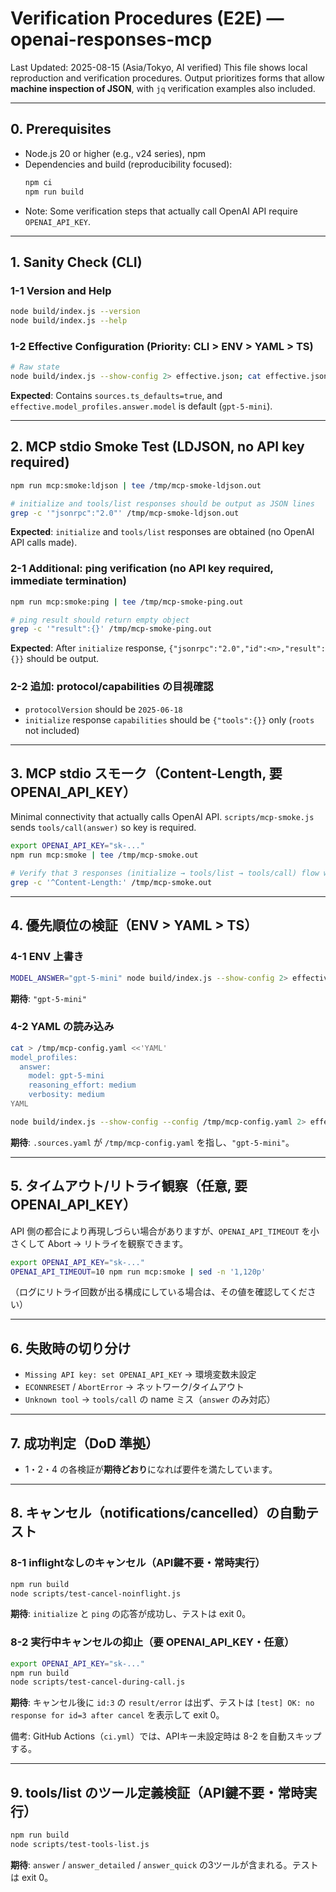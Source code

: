 
# Verification Procedures (E2E) — openai-responses-mcp

Last Updated: 2025-08-15 (Asia/Tokyo, AI verified)
This file shows local reproduction and verification procedures. Output prioritizes forms that allow **machine inspection of JSON**, with `jq` verification examples also included.

---

## 0. Prerequisites
- Node.js 20 or higher (e.g., v24 series), npm
- Dependencies and build (reproducibility focused):
  ```bash
  npm ci
  npm run build
  ```
- Note: Some verification steps that actually call OpenAI API require `OPENAI_API_KEY`.

---

## 1. Sanity Check (CLI)
### 1-1 Version and Help
```bash
node build/index.js --version
node build/index.js --help
```

### 1-2 Effective Configuration (Priority: CLI > ENV > YAML > TS)
```bash
# Raw state
node build/index.js --show-config 2> effective.json; cat effective.json | jq '.version, .sources, .effective.model_profiles.answer.model'
```
**Expected**: Contains `sources.ts_defaults=true`, and `effective.model_profiles.answer.model` is default (`gpt-5-mini`).

---

## 2. MCP stdio Smoke Test (LDJSON, no API key required)
```bash
npm run mcp:smoke:ldjson | tee /tmp/mcp-smoke-ldjson.out

# initialize and tools/list responses should be output as JSON lines
grep -c '"jsonrpc":"2.0"' /tmp/mcp-smoke-ldjson.out
```
**Expected**: `initialize` and `tools/list` responses are obtained (no OpenAI API calls made).

### 2-1 Additional: ping verification (no API key required, immediate termination)
```bash
npm run mcp:smoke:ping | tee /tmp/mcp-smoke-ping.out

# ping result should return empty object
grep -c '"result":{}' /tmp/mcp-smoke-ping.out
```
**Expected**: After `initialize` response, `{"jsonrpc":"2.0","id":<n>,"result":{}}` should be output.

### 2-2 追加: protocol/capabilities の目視確認
- `protocolVersion` should be `2025-06-18`
- `initialize` response `capabilities` should be `{"tools":{}}` only (`roots` not included)

---

## 3. MCP stdio スモーク（Content-Length, 要 OPENAI_API_KEY）
Minimal connectivity that actually calls OpenAI API. `scripts/mcp-smoke.js` sends `tools/call(answer)` so key is required.
```bash
export OPENAI_API_KEY="sk-..."
npm run mcp:smoke | tee /tmp/mcp-smoke.out

# Verify that 3 responses (initialize → tools/list → tools/call) flow with Content-Length
grep -c '^Content-Length:' /tmp/mcp-smoke.out
```

---

## 4. 優先順位の検証（ENV > YAML > TS）
### 4-1 ENV 上書き
```bash
MODEL_ANSWER="gpt-5-mini" node build/index.js --show-config 2> effective.json; cat effective.json | jq '.effective.model_profiles.answer.model'
```
**期待**: `"gpt-5-mini"`

### 4-2 YAML の読み込み
```bash
cat > /tmp/mcp-config.yaml <<'YAML'
model_profiles:
  answer:
    model: gpt-5-mini
    reasoning_effort: medium
    verbosity: medium
YAML

node build/index.js --show-config --config /tmp/mcp-config.yaml 2> effective.json; cat effective.json | jq '.sources, .effective.model_profiles.answer.model'
```
**期待**: `.sources.yaml` が `/tmp/mcp-config.yaml` を指し、`"gpt-5-mini"`。

---

## 5. タイムアウト/リトライ観察（任意, 要 OPENAI_API_KEY）
API 側の都合により再現しづらい場合がありますが、`OPENAI_API_TIMEOUT` を小さくして Abort → リトライを観察できます。
```bash
export OPENAI_API_KEY="sk-..."
OPENAI_API_TIMEOUT=10 npm run mcp:smoke | sed -n '1,120p'
```
（ログにリトライ回数が出る構成にしている場合は、その値を確認してください）

---

## 6. 失敗時の切り分け
- `Missing API key: set OPENAI_API_KEY` → 環境変数未設定
- `ECONNRESET` / `AbortError` → ネットワーク/タイムアウト
- `Unknown tool` → `tools/call` の name ミス（`answer` のみ対応）

---

## 7. 成功判定（DoD 準拠）
- 1・2・4 の各検証が**期待どおり**になれば要件を満たしています。

---

## 8. キャンセル（notifications/cancelled）の自動テスト

### 8-1 inflightなしのキャンセル（API鍵不要・常時実行）
```bash
npm run build
node scripts/test-cancel-noinflight.js
```
**期待**: `initialize` と `ping` の応答が成功し、テストは exit 0。

### 8-2 実行中キャンセルの抑止（要 OPENAI_API_KEY・任意）
```bash
export OPENAI_API_KEY="sk-..."
npm run build
node scripts/test-cancel-during-call.js
```
**期待**: キャンセル後に `id:3` の `result/error` は出ず、テストは `[test] OK: no response for id=3 after cancel` を表示して exit 0。

備考: GitHub Actions（`ci.yml`）では、APIキー未設定時は 8-2 を自動スキップする。

---

## 9. tools/list のツール定義検証（API鍵不要・常時実行）
```bash
npm run build
node scripts/test-tools-list.js
```
**期待**: `answer` / `answer_detailed` / `answer_quick` の3ツールが含まれる。テストは exit 0。
